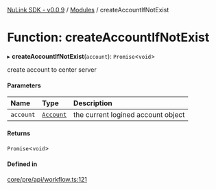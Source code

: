 [NuLink SDK - v0.0.9](../README.md) / [Modules](../modules.md) / createAccountIfNotExist

# Function: createAccountIfNotExist

▸ **createAccountIfNotExist**(`account`): `Promise`<`void`\>

create account to center server

#### Parameters

| Name | Type | Description |
| :------ | :------ | :------ |
| `account` | [`Account`](../classes/Account.md) | the current logined account object |

#### Returns

`Promise`<`void`\>

#### Defined in

[core/pre/api/workflow.ts:121](https://github.com/NuLink-network/nulink-sdk/blob/66c291e/src/core/pre/api/workflow.ts#L121)
